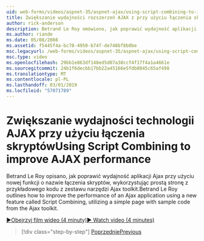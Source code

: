 ```yaml
---
uid: web-forms/videos/aspnet-35/aspnet-ajax/using-script-combining-to-improve-ajax-performance
title: Zwiększanie wydajności rozszerzeń AJAX z przy użyciu łączenia skryptów | Dokumentacja firmy Microsoft
author: rick-anderson
description: Betrand Le Roy omówiono, jak poprawić wydajność aplikacji Ajax przy użyciu nowej funkcji o nazwie łączenia skryptów, wykorzystując prostą stronę z samp...
ms.author: riande
ms.date: 05/08/2008
ms.assetid: f5445f4a-bc78-4950-b74f-de748bf8b0be
msc.legacyurl: /web-forms/videos/aspnet-35/aspnet-ajax/using-script-combining-to-improve-ajax-performance
msc.type: video
ms.openlocfilehash: 29bb1e863df148ed5d07a38ccf4f17f4a1a4661e
ms.sourcegitcommit: 24b1f6decbb17bb22a45166e5fdb0845c65af498
ms.translationtype: MT
ms.contentlocale: pl-PL
ms.lasthandoff: 03/01/2019
ms.locfileid: "57071789"
---
```

<a name="using-script-combining-to-improve-ajax-performance"></a><span data-ttu-id="4046c-103">Zwiększanie wydajności technologii AJAX przy użyciu łączenia skryptów</span><span class="sxs-lookup"><span data-stu-id="4046c-103">Using Script Combining to improve AJAX performance</span></span>
====================
<span data-ttu-id="4046c-104">Betrand Le Roy opisano, jak poprawić wydajność aplikacji Ajax przy użyciu nowej funkcji o nazwie łączenia skryptów, wykorzystując prostą stronę z przykładowego kodu z zestawu narzędzi Ajax toolkit.</span><span class="sxs-lookup"><span data-stu-id="4046c-104">Betrand Le Roy outlines how to improve the performance of an Ajax application using a new feature called Script Combining, utilizing a simple page with sample code from the Ajax toolkit.</span></span>

[<span data-ttu-id="4046c-105">&#9654;Obejrzyj film wideo (4 minuty)</span><span class="sxs-lookup"><span data-stu-id="4046c-105">&#9654; Watch video (4 minutes)</span></span>](https://channel9.msdn.com/Blogs/ASP-NET-Site-Videos/using-script-combining-to-improve-ajax-performance)

> [!div class="step-by-step"]
> [<span data-ttu-id="4046c-106">Poprzednie</span><span class="sxs-lookup"><span data-stu-id="4046c-106">Previous</span></span>](introduction-to-aspnet-ajax-history.md)
